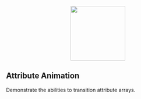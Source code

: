 <div align="center">
   <img width="150" heigth="150" src="https://webpack.js.org/assets/icon-square-big.svg" />
</div>

## Attribute Animation

Demonstrate the abilities to transition attribute arrays.